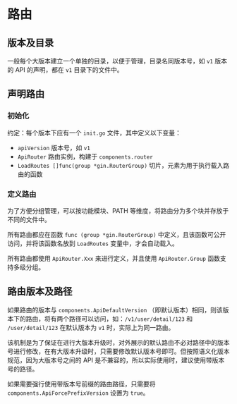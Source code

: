 # 路由

## 版本及目录

一般每个大版本建立一个单独的目录，以便于管理，目录名同版本号，如 `v1` 版本的 API 的声明，都在 `v1` 目录下的文件中。

## 声明路由

### 初始化

约定：每个版本下应有一个 `init.go` 文件，其中定义以下变量：

- `apiVersion` 版本号，如 `v1`
- `ApiRouter` 路由实例，构建于 `components.router`
- `LoadRoutes []func(group *gin.RouterGroup)` 切片，元素为用于执行载入路由的函数

### 定义路由

为了方便分组管理，可以按功能模块、PATH 等维度，将路由分为多个块并存放于不同的文件中。

所有路由都应在函数 `func (group *gin.RouterGroup)` 中定义，且该函数可公开访问，并将该函数名放到 `LoadRoutes` 变量中，才会自动载入。

所有路由都使用 `ApiRouter.Xxx` 来进行定义，并且使用 `ApiRouter.Group` 函数支持多级分组。

## 路由版本及路径

如果路由的版本与 `components.ApiDefaultVersion` （即默认版本）相同，则该版本下的路由，将有两个路径可以访问，如：`/v1/user/detail/123` 和 `/user/detail/123` 在默认版本为 `v1` 时，实际上为同一路由。

该机制是为了保证在进行大版本升级时，对外展示的默认路由不必对路径中的版本号进行修改，在有大版本升级时，只需要修改默认版本号即可。但按照语义化版本规范，因为大版本号之间的 API 是不兼容的，所以实际使用时，建议使用带版本号的路径。

如果需要强行使用带版本号前缀的路由路径，只需要将 `components.ApiForcePrefixVersion` 设置为 `true`。